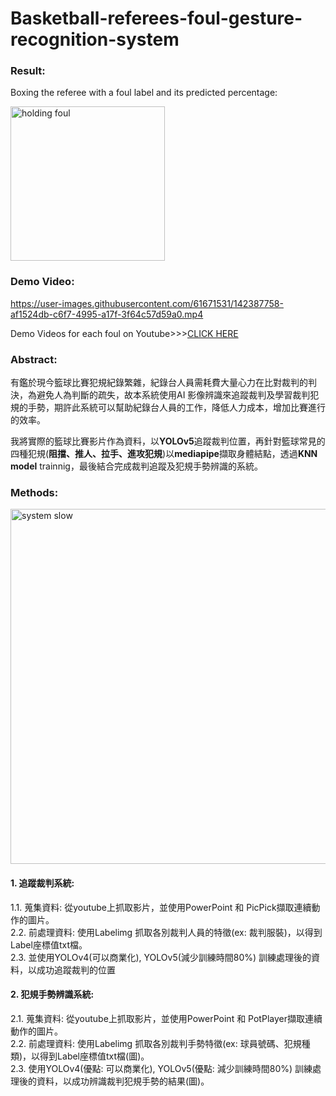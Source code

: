 # Basketball-referees-foul-gesture-recognition-system

### Result:

Boxing the referee with a foul label and its predicted percentage:

<img width="247" alt="holding foul" src="https://user-images.githubusercontent.com/61671531/142389043-f67e4d7b-b0fe-4b87-b5f6-f4308ea43e0b.png">

### Demo Video:

https://user-images.githubusercontent.com/61671531/142387758-af1524db-c6f7-4995-a17f-3f64c57d59a0.mp4

Demo Videos for each foul on Youtube>>>[CLICK HERE](https://www.youtube.com/playlist?list=PLsQ9Nh7BGa-iEB3qGLAQrYaBvTKtaPmK-)

### Abstract:
有鑑於現今籃球比賽犯規紀錄繁雜，紀錄台人員需耗費大量心力在比對裁判的判決，為避免人為判斷的疏失，故本系統使用AI 影像辨識來追蹤裁判及學習裁判犯規的手勢，期許此系統可以幫助紀錄台人員的工作，降低人力成本，增加比賽進行的效率。
 
我將實際的籃球比賽影片作為資料，以**YOLOv5**追蹤裁判位置，再針對籃球常見的四種犯規(**阻擋、推人、拉手、進攻犯規**)以**mediapipe**擷取身體結點，透過**KNN model** trainnig，最後結合完成裁判追蹤及犯規手勢辨識的系統。


### Methods:

<img width="568" alt="system slow" src="https://user-images.githubusercontent.com/61671531/142393084-d534bf28-fce2-4c32-820d-7f7015bcf9d9.png">

#### 1. 追蹤裁判系統:
1.1. 蒐集資料: 從youtube上抓取影片，並使用PowerPoint 和 PicPick擷取連續動作的圖片。         
2.2. 前處理資料: 使用Labelimg 抓取各別裁判人員的特徵(ex: 裁判服裝)，以得到Label座標值txt檔。          
2.3. 並使用YOLOv4(可以商業化), YOLOv5(減少訓練時間80%) 訓練處理後的資料，以成功追蹤裁判的位置     

#### 2. 犯規手勢辨識系統:
2.1. 蒐集資料: 從youtube上抓取影片，並使用PowerPoint 和 PotPlayer擷取連續動作的圖片。         
2.2. 前處理資料: 使用Labelimg 抓取各別裁判手勢特徵(ex: 球員號碼、犯規種類)，以得到Label座標值txt檔(圖)。       
2.3. 使用YOLOv4(優點: 可以商業化), YOLOv5(優點: 減少訓練時間80%) 訓練處理後的資料，以成功辨識裁判犯規手勢的結果(圖)。    
